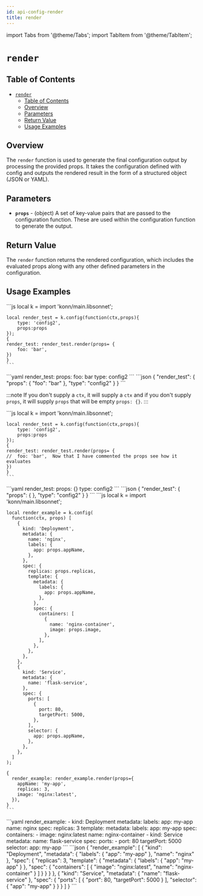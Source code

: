 ```yaml
---
id: api-config-render
title: render
---
```

import Tabs from '@theme/Tabs';
import TabItem from '@theme/TabItem';

# `render`

## Table of Contents
- [`render`](#render)
  - [Table of Contents](#table-of-contents)
  - [Overview](#overview)
  - [Parameters](#parameters)
  - [Return Value](#return-value)
  - [Usage Examples](#usage-examples)

## Overview
The `render` function is used to generate the final configuration output by processing the provided props. It takes the configuration defined with config and outputs the rendered result in the form of a structured object (JSON or YAML).

## Parameters
- **`props`** - (object) A set of key-value pairs that are passed to the configuration function. These are used within the configuration function to generate the output.

## Return Value
The `render` function returns the rendered configuration, which includes the evaluated props along with any other defined parameters in the configuration.
## Usage Examples
<Tabs>
  <TabItem value="jsonnet" label="Jsonnet" default>
    ```js
    local k = import 'konn/main.libsonnet';

    local render_test = k.config(function(ctx,props){
        type: 'config2',
        props:props
    });
    {
    render_test: render_test.render(props= {  
        foo: 'bar',
    })
    }
    ``` 
  </TabItem>
  <TabItem value="yaml" label="YAML Output">
    ```yaml
    render_test:
    props:
        foo: bar
    type: config2
    ```
  </TabItem>
  <TabItem value="json" label="JSON Output">
    ```json
    {
      "render_test": {
        "props": {
          "foo": "bar"
        },
        "type": "config2"
      }
    }
    ```
  </TabItem>
</Tabs>



:::note
If you don't supply a `ctx`, it will supply a `ctx` and if you don't supply `props`, it will supply `props` that will be empty `props: {}`.
:::


<Tabs>
  <TabItem value="jsonnet" label="Jsonnet" default>
    ```js
    local k = import 'konn/main.libsonnet';

    local render_test = k.config(function(ctx,props){
        type: 'config2',
        props:props
    });
    {
    render_test: render_test.render(props= {  
    //  foo: 'bar',  Now that I have commented the props see how it evaluates 
    })
    }
    ``` 
  </TabItem>
  <TabItem value="yaml" label="YAML Output">
    ```yaml
    render_test:
      props: {}
      type: config2
    ```
  </TabItem>
  <TabItem value="json" label="JSON Output">
    ```json
    {
      "render_test": {
        "props": { },
        "type": "config2"
      }
    }
    ```
  </TabItem>
</Tabs>

<Tabs>
  <TabItem value="jsonnet" label="Jsonnet" default>
    ```js
    local k = import 'konn/main.libsonnet';

    local render_example = k.config(
      function(ctx, props) [
        {
          kind: 'Deployment',
          metadata: {
            name: 'nginx',
            labels: {
              app: props.appName,
            },
          },
          spec: {
            replicas: props.replicas,
            template: {
              metadata: {
                labels: {
                  app: props.appName,
                },
              },
              spec: {
                containers: [
                  {
                    name: 'nginx-container',
                    image: props.image,
                  },
                ],
              },
            },
          },
        },
        {
          kind: 'Service',
          metadata: {
            name: 'flask-service',
          },
          spec: {
            ports: [
              {
                port: 80,
                targetPort: 5000,
              },
            ],
            selector: {
              app: props.appName,
            },
          },
        },
      ]
    );

    {
      render_example: render_example.render(props={
        appName: 'my-app',
        replicas: 3,
        image: 'nginx:latest',
      }),
    }
    ``` 
  </TabItem>
  <TabItem value="yaml" label="YAML Output">
    ```yaml
    render_example:
      - kind: Deployment
        metadata:
          labels:
            app: my-app
          name: nginx
        spec:
          replicas: 3
          template:
            metadata:
              labels:
                app: my-app
            spec:
              containers:
                - image: nginx:latest
                  name: nginx-container
      - kind: Service
        metadata:
          name: flask-service
        spec:
          ports:
            - port: 80
              targetPort: 5000
          selector:
            app: my-app
    ```
  </TabItem>
  <TabItem value="json" label="JSON Output">
    ```json
    {
       "render_example": [
          {
             "kind": "Deployment",
             "metadata": {
                "labels": {
                   "app": "my-app"
                },
                "name": "nginx"
             },
             "spec": {
                "replicas": 3,
                "template": {
                   "metadata": {
                      "labels": {
                         "app": "my-app"
                      }
                   },
                   "spec": {
                      "containers": [
                         {
                            "image": "nginx:latest",
                            "name": "nginx-container"
                         }
                      ]
                   }
                }
             }
          },
          {
             "kind": "Service",
             "metadata": {
                "name": "flask-service"
             },
             "spec": {
                "ports": [
                   {
                      "port": 80,
                      "targetPort": 5000
                   }
                ],
                "selector": {
                   "app": "my-app"
                }
             }
          }
       ]
    }
    ```
  </TabItem>
</Tabs>
